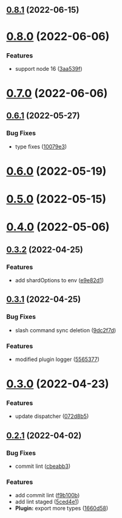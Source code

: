 ## [0.8.1](https://github.com/oadpoaw/disclosure-bot/compare/v0.8.0...v0.8.1) (2022-06-15)



# [0.8.0](https://github.com/oadpoaw/disclosure-bot/compare/v0.7.0...v0.8.0) (2022-06-06)


### Features

* support node 16 ([3aa539f](https://github.com/oadpoaw/disclosure-bot/commit/3aa539fe066cc51b23a42ed6fe9fa379a9d2a0aa))



# [0.7.0](https://github.com/oadpoaw/disclosure-bot/compare/v0.6.1...v0.7.0) (2022-06-06)



## [0.6.1](https://github.com/oadpoaw/disclosure-bot/compare/v0.6.0...v0.6.1) (2022-05-27)


### Bug Fixes

* type fixes ([10079e3](https://github.com/oadpoaw/disclosure-bot/commit/10079e3b492675cae7f7a9103085d79ada55bc43))



# [0.6.0](https://github.com/oadpoaw/disclosure-bot/compare/v0.5.0...v0.6.0) (2022-05-19)



# [0.5.0](https://github.com/oadpoaw/disclosure-bot/compare/v0.4.0...v0.5.0) (2022-05-15)



# [0.4.0](https://github.com/oadpoaw/disclosure-bot/compare/v0.3.2...v0.4.0) (2022-05-06)



## [0.3.2](https://github.com/oadpoaw/disclosure-bot/compare/v0.3.1...v0.3.2) (2022-04-25)


### Features

* add shardOptions to env ([e9e82d1](https://github.com/oadpoaw/disclosure-bot/commit/e9e82d12df4bf23154f3b9c9c9a16c84c88da5f4))



## [0.3.1](https://github.com/oadpoaw/disclosure-bot/compare/v0.3.0...v0.3.1) (2022-04-25)


### Bug Fixes

* slash command sync deletion ([9dc2f7d](https://github.com/oadpoaw/disclosure-bot/commit/9dc2f7de83d3d9aea3afe497c08282bb716ad16e))


### Features

* modified plugin logger ([5565377](https://github.com/oadpoaw/disclosure-bot/commit/5565377fa76ec34104eee427f22aa982f67721c9))



# [0.3.0](https://github.com/oadpoaw/disclosure-bot/compare/v0.2.1...v0.3.0) (2022-04-23)


### Features

* update dispatcher ([072d8b5](https://github.com/oadpoaw/disclosure-bot/commit/072d8b5839db4746a87b8136b9a474f5358538d0))



## [0.2.1](https://github.com/oadpoaw/disclosure-bot/compare/v0.2.0...v0.2.1) (2022-04-02)


### Bug Fixes

* commit lint ([cbeabb3](https://github.com/oadpoaw/disclosure-bot/commit/cbeabb31bb15c8560be2245e70f5038626cf7d95))


### Features

* add commit lint ([f9b100b](https://github.com/oadpoaw/disclosure-bot/commit/f9b100bf1f387f7d9f8e0a0012d3df26fa14a66b))
* add lint staged ([5ced4e1](https://github.com/oadpoaw/disclosure-bot/commit/5ced4e1ffb4db16cd588de1b7f393b4fef4f8c84))
* **Plugin:** export more types ([1660d58](https://github.com/oadpoaw/disclosure-bot/commit/1660d58cfbf0f328d289c05a0967f92904a0943a))



